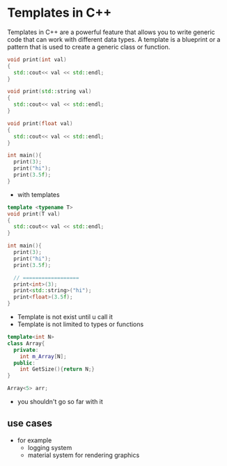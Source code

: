 # Templates in C++


Templates in C++ are a powerful feature that allows you to write generic code that can work with different data types. A template is a blueprint or a pattern that is used to create a generic class or function.

```c++
void print(int val)
{
  std::cout<< val << std::endl;
}

void print(std::string val)
{
  std::cout<< val << std::endl;
}

void print(float val)
{
  std::cout<< val << std::endl;
}
```

```c++
int main(){
  print(3);
  print("hi");
  print(3.5f);
}
```

- with templates

```c++
template <typename T>
void print(T val)
{
  std::cout<< val << std::endl;
}
```

```c++
int main(){
  print(3);
  print("hi");
  print(3.5f);

  // ==================
  print<int>(3);
  print<std::string>("hi");
  print<float>(3.5f);
}
```

- Template is not exist until u call it
- Template is not limited to types or functions

```c++
template<int N>
class Array{
  private:
    int m_Array[N];
  public:
    int GetSize(){return N;}
}
```

```c++
Array<5> arr;
```

- you shouldn't go so far with it

## use cases

- for example
  - logging system
  - material system for rendering graphics

